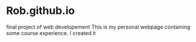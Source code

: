 # Rob.github.io
final project of web developement
This is my personal webpage containing some course experience. I created it 

